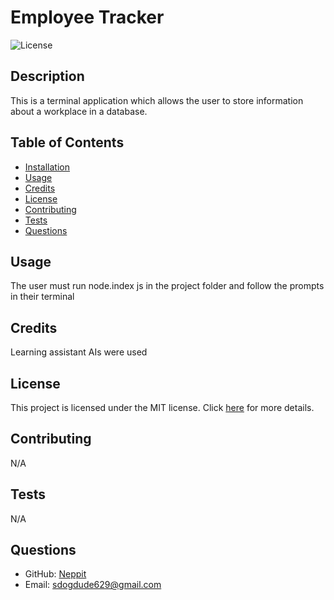 
 
# Employee Tracker

![License](https://img.shields.io/badge/License-MIT-brightgreen)

## Description
This is a terminal application which allows the user to store information about a workplace in a database. 

## Table of Contents
- [Installation](#installation)
- [Usage](#usage)
- [Credits](#credits)
- [License](#license)
- [Contributing](#contributing)
- [Tests](#tests)
- [Questions](#questions)

## Usage
The user must run node.index js in the project folder and follow the prompts in their terminal

## Credits
Learning assistant AIs were used

## License

This project is licensed under the MIT license. Click [here]([License](https://opensource.org/licenses/MIT)) for more details.

## Contributing
N/A

## Tests
N/A

## Questions
- GitHub: [Neppit](https://github.com/Neppit)
- Email: sdogdude629@gmail.com

